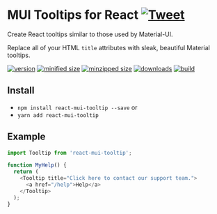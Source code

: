 # MUI Tooltips for React [![Tweet](https://img.shields.io/twitter/url/http/shields.io.svg?style=social)](https://twitter.com/intent/tweet?text=Enhance%20your%20React%20application%20with%20Material%20UI%20tooltips&url=https://github.com/CharlesStover/react-mui-tooltip&via=CharlesStover&hashtags=react,reactjs,javascript,webdev,webdeveloper,webdevelopment)

Create React tooltips similar to those used by Material-UI.

Replace all of your HTML `title` attributes with sleak, beautiful Material tooltips.

[![version](https://img.shields.io/npm/v/react-mui-tooltip.svg)](https://www.npmjs.com/package/react-mui-tooltip)
[![minified size](https://img.shields.io/bundlephobia/min/react-mui-tooltip.svg)](https://www.npmjs.com/package/react-mui-tooltip)
[![minzipped size](https://img.shields.io/bundlephobia/minzip/react-mui-tooltip.svg)](https://www.npmjs.com/package/react-mui-tooltip)
[![downloads](https://img.shields.io/npm/dt/react-mui-tooltip.svg)](https://www.npmjs.com/package/react-mui-tooltip)
[![build](https://api.travis-ci.com/CharlesStover/react-mui-tooltip.svg)](https://travis-ci.com/CharlesStover/react-mui-tooltip/)

## Install

* `npm install react-mui-tooltip --save` or
* `yarn add react-mui-tooltip`

## Example

```JavaScript
import Tooltip from 'react-mui-tooltip';

function MyHelp() {
  return (
    <Tooltip title="Click here to contact our support team.">
      <a href="/help">Help</a>
    </Tooltip>
  );
}
```
